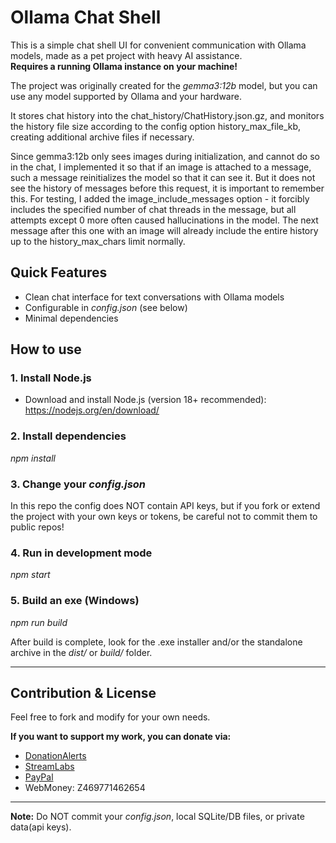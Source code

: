 # Ollama Chat Shell

This is a simple chat shell UI for convenient communication with Ollama models, made as a pet project with heavy AI assistance.  
**Requires a running Ollama instance on your machine!**

The project was originally created for the *gemma3:12b* model, but you can use any model supported by Ollama and your hardware.

It stores chat history into the chat_history/ChatHistory.json.gz, and monitors the history file size according to the config option history_max_file_kb, creating additional archive files if necessary.

Since gemma3:12b only sees images during initialization, and cannot do so in the chat, I implemented it so that if an image is attached to a message, such a message reinitializes the model so that it can see it. But it does not see the history of messages before this request, it is important to remember this. For testing, I added the image_include_messages option - it forcibly includes the specified number of chat threads in the message, but all attempts except 0 more often caused hallucinations in the model. The next message after this one with an image will already include the entire history up to the history_max_chars limit normally.

## Quick Features

- Clean chat interface for text conversations with Ollama models  
- Configurable in *config.json* (see below)  
- Minimal dependencies

## How to use

### 1. Install Node.js

- Download and install Node.js (version 18+ recommended):  
  https://nodejs.org/en/download/

### 2. Install dependencies

*npm install*

### 3. Change your *config.json*

In this repo the config does NOT contain API keys, but if you fork or extend the project with your own keys or tokens, be careful not to commit them to public repos!

### 4. Run in development mode

*npm start*

### 5. Build an exe (Windows)

*npm run build*

After build is complete, look for the .exe installer and/or the standalone archive in the *dist/* or *build/* folder.

---

## Contribution & License

Feel free to fork and modify for your own needs.

**If you want to support my work, you can donate via:**
- [DonationAlerts](https://www.donationalerts.ru/r/arsmeen)
- [StreamLabs](https://streamlabs.com/arsmeen#/ru)
- [PayPal](https://www.paypal.me/arsmarch)
- WebMoney: Z469771462654

---

**Note:** Do NOT commit your *config.json*, local SQLite/DB files, or private data(api keys).

